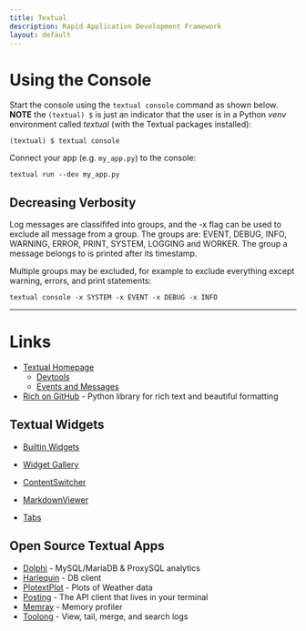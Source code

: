 ```yaml
---
title: Textual
description: Rapid Application Development Framework
layout: default
---
```


# Using the Console

Start the console using the `textual console` command as shown below. **NOTE** the `(textual) $` is just an indicator that the user is in a Python *venv* environment called *textual* (with the Textual packages installed):

```
(textual) $ textual console
```

Connect your app (e.g. `my_app.py`) to the console:

```
textual run --dev my_app.py
```

## Decreasing Verbosity

Log messages are classififed into groups, and the -x flag can be used to exclude all message from a group. The groups are: EVENT, DEBUG, INFO, WARNING, ERROR, PRINT, SYSTEM, LOGGING and WORKER. The group a message belongs to is printed after its timestamp.

Multiple groups may be excluded, for example to exclude everything except warning, errors, and print statements:

```
textual console -x SYSTEM -x EVENT -x DEBUG -x INFO
```

---

# Links

* [Textual Homepage](https://textual.textualize.io/)
  * [Devtools](https://textual.textualize.io/guide/devtools/)
  * [Events and Messages](https://textual.textualize.io/guide/events/)
* [Rich on GitHub](https://github.com/Textualize/rich) - Python library for rich text and beautiful formatting 

## Textual Widgets

* [Builtin Widgets](https://textual.textualize.io/widgets/)
* [Widget Gallery](https://textual.textualize.io/widget_gallery/)

* [ContentSwitcher](https://textual.textualize.io/widgets/content_switcher/)
* [MarkdownViewer](https://textual.textualize.io/widgets/markdown_viewer/)
* [Tabs](https://textual.textualize.io/widgets/tabs/)

## Open Source Textual Apps

* [Dolphi](https://github.com/charles-001/dolphie) - MySQL/MariaDB & ProxySQL analytics
* [Harlequin](https://github.com/tconbeer/harlequin) - DB client
* [PlotextPlot](https://github.com/Textualize/textual-plotext/tree/main/examples) - Plots of Weather data
* [Posting](https://github.com/darrenburns/posting) - The API client that lives in your terminal
* [Memray](https://github.com/bloomberg/memray) - Memory profiler
* [Toolong](https://github.com/textualize/toolong) - View, tail, merge, and search logs
